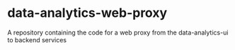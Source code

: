 # data-analytics-web-proxy
A repository containing the code for a web proxy from the data-analytics-ui to backend services
